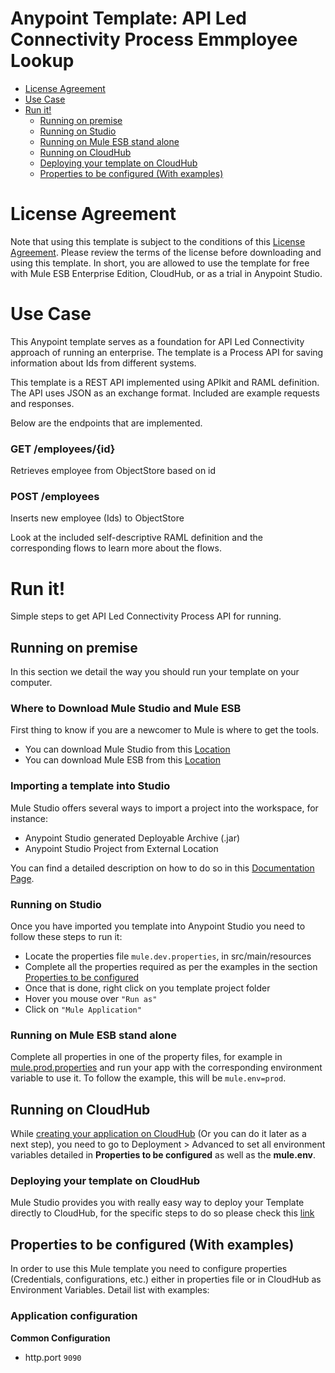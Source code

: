 
# Anypoint Template: API Led Connectivity Process Emmployee Lookup

+ [License Agreement](#licenseagreement)
+ [Use Case](#usecase)
+ [Run it!](#runit)
	* [Running on premise](#runonopremise)
	* [Running on Studio](#runonstudio)
	* [Running on Mule ESB stand alone](#runonmuleesbstandalone)
	* [Running on CloudHub](#runoncloudhub)
	* [Deploying your template on CloudHub](#deployingyouranypointtemplateoncloudhub)
	* [Properties to be configured (With examples)](#propertiestobeconfigured)



# License Agreement <a name="licenseagreement"/>
Note that using this template is subject to the conditions of this [License Agreement](AnypointTemplateLicense.pdf).
Please review the terms of the license before downloading and using this template. In short, you are allowed to use the template for free with Mule ESB Enterprise Edition, CloudHub, or as a trial in Anypoint Studio.

# Use Case <a name="usecase"/>
This Anypoint template serves as a foundation for API Led Connectivity approach of running an enterprise.
The template is a Process API for saving information about Ids from different systems.

This template is a REST API implemented using APIkit and RAML definition. The API uses JSON as an exchange format. Included are example requests and responses.

Below are the endpoints that are implemented.

### GET /employees/{id}
Retrieves employee from ObjectStore based on id

### POST /employees
Inserts new employee (Ids) to ObjectStore

Look at the included self-descriptive RAML definition and the corresponding flows to learn more about the flows.

# Run it! <a name="runit"/>
Simple steps to get API Led Connectivity Process API for running.

## Running on premise <a name="runonopremise"/>
In this section we detail the way you should run your template on your computer.


### Where to Download Mule Studio and Mule ESB
First thing to know if you are a newcomer to Mule is where to get the tools.

+ You can download Mule Studio from this [Location](http://www.mulesoft.com/platform/mule-studio)
+ You can download Mule ESB from this [Location](http://www.mulesoft.com/platform/soa/mule-esb-open-source-esb)


### Importing a template into Studio
Mule Studio offers several ways to import a project into the workspace, for instance:

+ Anypoint Studio generated Deployable Archive (.jar)
+ Anypoint Studio Project from External Location

You can find a detailed description on how to do so in this [Documentation Page](http://www.mulesoft.org/documentation/display/current/Importing+and+Exporting+in+Studio).

### Running on Studio <a name="runonstudio"/>
Once you have imported you template into Anypoint Studio you need to follow these steps to run it:

+ Locate the properties file `mule.dev.properties`, in src/main/resources
+ Complete all the properties required as per the examples in the section [Properties to be configured](#propertiestobeconfigured)
+ Once that is done, right click on you template project folder
+ Hover you mouse over `"Run as"`
+ Click on  `"Mule Application"`


### Running on Mule ESB stand alone <a name="runonmuleesbstandalone"/>
Complete all properties in one of the property files, for example in [mule.prod.properties](../master/src/main/resources/mule.prod.properties) and run your app with the corresponding environment variable to use it. To follow the example, this will be `mule.env=prod`.


## Running on CloudHub <a name="runoncloudhub"/>
While [creating your application on CloudHub](http://www.mulesoft.org/documentation/display/current/Hello+World+on+CloudHub) (Or you can do it later as a next step), you need to go to Deployment > Advanced to set all environment variables detailed in **Properties to be configured** as well as the **mule.env**.


### Deploying your template on CloudHub <a name="deployingyouranypointtemplateoncloudhub"/>
Mule Studio provides you with really easy way to deploy your Template directly to CloudHub, for the specific steps to do so please check this [link](http://www.mulesoft.org/documentation/display/current/Deploying+Mule+Applications#DeployingMuleApplications-DeploytoCloudHub)


## Properties to be configured (With examples) <a name="propertiestobeconfigured"/>
In order to use this Mule template you need to configure properties (Credentials, configurations, etc.) either in properties file or in CloudHub as Environment Variables. Detail list with examples:

### Application configuration
**Common Configuration**

+ http.port `9090`
